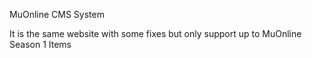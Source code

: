 MuOnline CMS System

It is the same website with some fixes but only support up to MuOnline Season 1 Items
